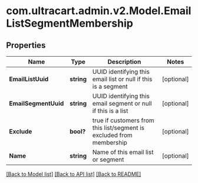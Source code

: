 # com.ultracart.admin.v2.Model.EmailListSegmentMembership
## Properties

Name | Type | Description | Notes
------------ | ------------- | ------------- | -------------
**EmailListUuid** | **string** | UUID identifying this email list or null if this is a segment | [optional] 
**EmailSegmentUuid** | **string** | UUID identifying this email segment or null if this is a list | [optional] 
**Exclude** | **bool?** | true if customers from this list/segment is excluded from membership | [optional] 
**Name** | **string** | Name of this email list or segment | [optional] 


[[Back to Model list]](../README.md#documentation-for-models) [[Back to API list]](../README.md#documentation-for-api-endpoints) [[Back to README]](../README.md)

